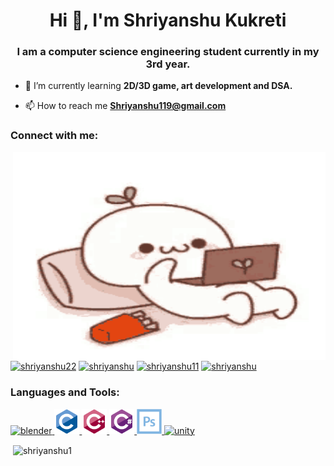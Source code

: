 <h1 align="center">Hi 👋, I'm Shriyanshu Kukreti</h1>
<h3 align="center">I am a computer science engineering student currently in my 3rd year.</h3>

- 🌱 I’m currently learning **2D/3D game, art development and DSA.**

- 📫 How to reach me **Shriyanshu119@gmail.com**

<h3 align="left">Connect with me:</h3>
<img align="right" src="https://github.com/Shriyanshu1/Shriyanshu1/blob/main/GIF/githubreadme.gif"  width="500" height="333">

<p align="left">
<a href="https://twitter.com/shriyanshu22" target="blank"><img align="center" src="https://raw.githubusercontent.com/rahuldkjain/github-profile-readme-generator/master/src/images/icons/Social/twitter.svg" alt="shriyanshu22" height="30" width="40" /></a>
<a href="https://linkedin.com/in/shriyanshu" target="blank"><img align="center" src="https://raw.githubusercontent.com/rahuldkjain/github-profile-readme-generator/master/src/images/icons/Social/linked-in-alt.svg" alt="shriyanshu" height="30" width="40" /></a>
<a href="https://instagram.com/shriyanshu11" target="blank"><img align="center" src="https://raw.githubusercontent.com/rahuldkjain/github-profile-readme-generator/master/src/images/icons/Social/instagram.svg" alt="shriyanshu11" height="30" width="40" /></a>
<a href="https://auth.geeksforgeeks.org/user/shriyanshu" target="blank"><img align="center" src="https://raw.githubusercontent.com/rahuldkjain/github-profile-readme-generator/master/src/images/icons/Social/geeks-for-geeks.svg" alt="shriyanshu" height="30" width="40" /></a>
</p>

<h3 align="left">Languages and Tools:</h3>
<p align="left"> <a href="https://www.blender.org/" target="_blank" rel="noreferrer"> <img src="https://download.blender.org/branding/community/blender_community_badge_white.svg" alt="blender" width="40" height="40"/> </a> <a href="https://www.cprogramming.com/" target="_blank" rel="noreferrer"> <img src="https://raw.githubusercontent.com/devicons/devicon/master/icons/c/c-original.svg" alt="c" width="40" height="40"/> </a> <a href="https://www.w3schools.com/cpp/" target="_blank" rel="noreferrer"> <img src="https://raw.githubusercontent.com/devicons/devicon/master/icons/cplusplus/cplusplus-original.svg" alt="cplusplus" width="40" height="40"/> </a> <a href="https://www.w3schools.com/cs/" target="_blank" rel="noreferrer"> <img src="https://raw.githubusercontent.com/devicons/devicon/master/icons/csharp/csharp-original.svg" alt="csharp" width="40" height="40"/> </a> <a href="https://www.photoshop.com/en" target="_blank" rel="noreferrer"> <img src="https://raw.githubusercontent.com/devicons/devicon/master/icons/photoshop/photoshop-line.svg" alt="photoshop" width="40" height="40"/> </a> <a href="https://unity.com/" target="_blank" rel="noreferrer"> <img src="https://www.vectorlogo.zone/logos/unity3d/unity3d-icon.svg" alt="unity" width="40" height="40"/> </a> </p>

<p>&nbsp;<img align="center" src="https://github-readme-stats.vercel.app/api?username=shriyanshu1&show_icons=true&locale=en" alt="shriyanshu1" /></p>
